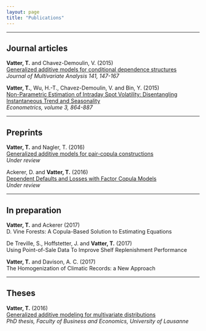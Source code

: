 ```yaml
---
layout: page
title: "Publications"
---
```


----------

## Journal articles

**Vatter, T.** and Chavez-Demoulin, V. (2015)  
[Generalized additive models for conditional dependence structures](http://www.sciencedirect.com/science/article/pii/S0047259X15001633)  
*Journal of Multivariate Analysis 141, 147-167*

**Vatter, T.**, Wu, H.-T., Chavez-Demoulin, V. and Bin, Y. (2015)  
[Non-Parametric Estimation of Intraday Spot Volatility: Disentangling Instantaneous Trend and Seasonality](http://www.mdpi.com/2225-1146/3/4/864/pdf)  
*Econometrics, volume 3, 864-887*

----------

## Preprints 

**Vatter, T.** and Nagler, T. (2016)  
[Generalized additive models for pair-copula constructions](https://arxiv.org/pdf/1608.01593v1.pdf)   
*Under review*

Ackerer, D. and **Vatter, T.** (2016)  
[Dependent Defaults and Losses with Factor Copula Models](https://arxiv.org/pdf/1610.03050v1.pdf)   
*Under review*

----------

## In preparation

**Vatter, T.** and Ackerer (2017)  
D. Vine Forests: A Copula-Based Solution to Estimating Equations

De Treville, S.,  Hoffstetter, J. and **Vatter, T.** (2017)  
Using Point-of-Sale Data To Improve Shelf Replenishment Performance

**Vatter, T.** and Davison, A. C. (2017)  
The Homogenization of Climatic Records: a New Approach

----------

## Theses

**Vatter, T.** (2016)  
[Generalized additive modeling for multivariate distributions](https://serval.unil.ch/resource/serval:BIB_E1AD7D2DCF57.P001/REF)  
*PhD thesis, Faculty of Business and Economics, University of Lausanne*